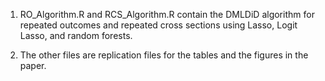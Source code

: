 1. RO_Algorithm.R and RCS_Algorithm.R contain the DMLDiD algorithm for repeated outcomes and repeated cross sections using Lasso, Logit Lasso, and random forests. 

2. The other files are replication files for the tables and the figures in the paper. 
